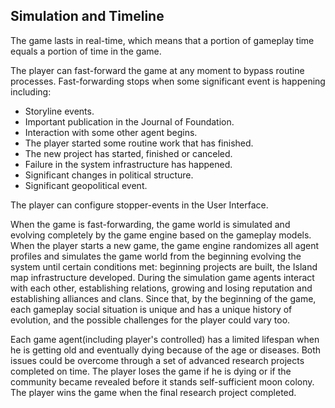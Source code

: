 ## Simulation and Timeline

The game lasts in real-time, which means that a portion of gameplay time equals a portion of time in the game.

The player can fast-forward the game at any moment to bypass routine processes. Fast-forwarding stops when some significant event is happening including:
 - Storyline events.
 - Important publication in the Journal of Foundation.
 - Interaction with some other agent begins.
 - The player started some routine work that has finished.
 - The new project has started, finished or canceled.
 - Failure in the system infrastructure has happened.
 - Significant changes in political structure.
 - Significant geopolitical event.

The player can configure stopper-events in the User Interface.

When the game is fast-forwarding, the game world is simulated and evolving completely by the game engine based on the gameplay models. When the player starts a new game, the game engine randomizes all agent profiles and simulates the game world from the beginning evolving the system until certain conditions met: beginning projects are built, the Island map infrastructure developed. During the simulation game agents interact with each other, establishing relations, growing and losing reputation and establishing alliances and clans. Since that, by the beginning of the game, each gameplay social situation is unique and has a unique history of evolution, and the possible challenges for the player could vary too.

Each game agent(including player's controlled) has a limited lifespan when he is getting old and eventually dying because of the age or diseases. Both issues could be overcome through a set of advanced research projects completed on time. The player loses the game if he is dying or if the community became revealed before it stands self-sufficient moon colony. The player wins the game when the final research project completed.
